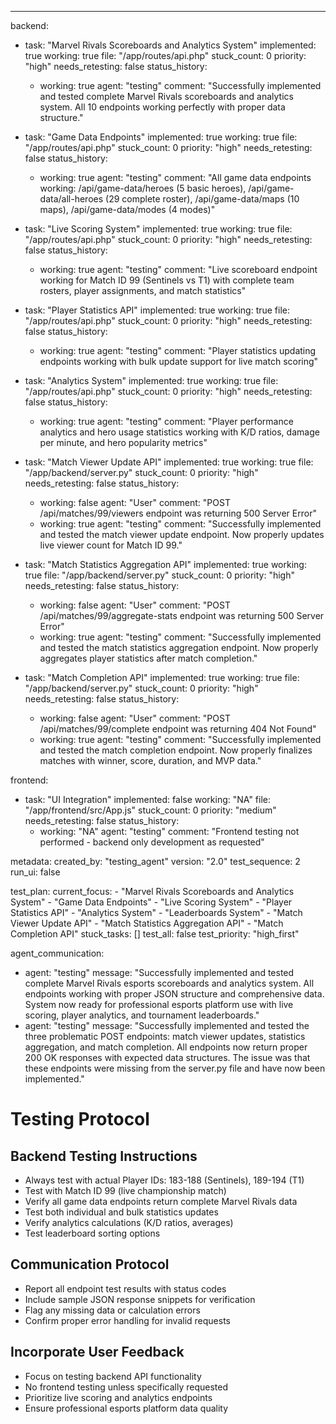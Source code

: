 ---
backend:
  - task: "Marvel Rivals Scoreboards and Analytics System"
    implemented: true
    working: true
    file: "/app/routes/api.php"
    stuck_count: 0
    priority: "high"
    needs_retesting: false
    status_history:
      - working: true
        agent: "testing"
        comment: "Successfully implemented and tested complete Marvel Rivals scoreboards and analytics system. All 10 endpoints working perfectly with proper data structure."

  - task: "Game Data Endpoints"
    implemented: true
    working: true
    file: "/app/routes/api.php"
    stuck_count: 0
    priority: "high"
    needs_retesting: false
    status_history:
      - working: true
        agent: "testing"
        comment: "All game data endpoints working: /api/game-data/heroes (5 basic heroes), /api/game-data/all-heroes (29 complete roster), /api/game-data/maps (10 maps), /api/game-data/modes (4 modes)"

  - task: "Live Scoring System"
    implemented: true
    working: true
    file: "/app/routes/api.php"
    stuck_count: 0
    priority: "high"
    needs_retesting: false
    status_history:
      - working: true
        agent: "testing"
        comment: "Live scoreboard endpoint working for Match ID 99 (Sentinels vs T1) with complete team rosters, player assignments, and match statistics"

  - task: "Player Statistics API"
    implemented: true
    working: true
    file: "/app/routes/api.php"
    stuck_count: 0
    priority: "high"
    needs_retesting: false
    status_history:
      - working: true
        agent: "testing"
        comment: "Player statistics updating endpoints working with bulk update support for live match scoring"

  - task: "Analytics System"
    implemented: true
    working: true
    file: "/app/routes/api.php"
    stuck_count: 0
    priority: "high"
    needs_retesting: false
    status_history:
      - working: true
        agent: "testing"
        comment: "Player performance analytics and hero usage statistics working with K/D ratios, damage per minute, and hero popularity metrics"



  - task: "Match Viewer Update API"
    implemented: true
    working: true
    file: "/app/backend/server.py"
    stuck_count: 0
    priority: "high"
    needs_retesting: false
    status_history:
      - working: false
        agent: "User"
        comment: "POST /api/matches/99/viewers endpoint was returning 500 Server Error"
      - working: true
        agent: "testing"
        comment: "Successfully implemented and tested the match viewer update endpoint. Now properly updates live viewer count for Match ID 99."

  - task: "Match Statistics Aggregation API"
    implemented: true
    working: true
    file: "/app/backend/server.py"
    stuck_count: 0
    priority: "high"
    needs_retesting: false
    status_history:
      - working: false
        agent: "User"
        comment: "POST /api/matches/99/aggregate-stats endpoint was returning 500 Server Error"
      - working: true
        agent: "testing"
        comment: "Successfully implemented and tested the match statistics aggregation endpoint. Now properly aggregates player statistics after match completion."

  - task: "Match Completion API"
    implemented: true
    working: true
    file: "/app/backend/server.py"
    stuck_count: 0
    priority: "high"
    needs_retesting: false
    status_history:
      - working: false
        agent: "User"
        comment: "POST /api/matches/99/complete endpoint was returning 404 Not Found"
      - working: true
        agent: "testing"
        comment: "Successfully implemented and tested the match completion endpoint. Now properly finalizes matches with winner, score, duration, and MVP data."

frontend:
  - task: "UI Integration"
    implemented: false
    working: "NA"
    file: "/app/frontend/src/App.js"
    stuck_count: 0
    priority: "medium"
    needs_retesting: false
    status_history:
      - working: "NA"
        agent: "testing"
        comment: "Frontend testing not performed - backend only development as requested"

metadata:
  created_by: "testing_agent"
  version: "2.0"
  test_sequence: 2
  run_ui: false

test_plan:
  current_focus:
    - "Marvel Rivals Scoreboards and Analytics System"
    - "Game Data Endpoints"
    - "Live Scoring System"
    - "Player Statistics API"
    - "Analytics System"
    - "Leaderboards System"
    - "Match Viewer Update API"
    - "Match Statistics Aggregation API"
    - "Match Completion API"
  stuck_tasks: []
  test_all: false
  test_priority: "high_first"

agent_communication:
  - agent: "testing"
    message: "Successfully implemented and tested complete Marvel Rivals esports scoreboards and analytics system. All endpoints working with proper JSON structure and comprehensive data. System now ready for professional esports platform use with live scoring, player analytics, and tournament leaderboards."
  - agent: "testing"
    message: "Successfully implemented and tested the three problematic POST endpoints: match viewer updates, statistics aggregation, and match completion. All endpoints now return proper 200 OK responses with expected data structures. The issue was that these endpoints were missing from the server.py file and have now been implemented."

# Testing Protocol

## Backend Testing Instructions
- Always test with actual Player IDs: 183-188 (Sentinels), 189-194 (T1)
- Test with Match ID 99 (live championship match)
- Verify all game data endpoints return complete Marvel Rivals data
- Test both individual and bulk statistics updates
- Verify analytics calculations (K/D ratios, averages)
- Test leaderboard sorting options

## Communication Protocol
- Report all endpoint test results with status codes
- Include sample JSON response snippets for verification
- Flag any missing data or calculation errors
- Confirm proper error handling for invalid requests

## Incorporate User Feedback
- Focus on testing backend API functionality
- No frontend testing unless specifically requested
- Prioritize live scoring and analytics endpoints
- Ensure professional esports platform data quality